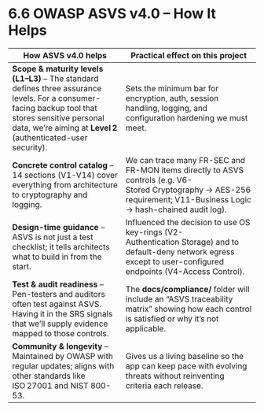 # 6.6 OWASP ASVS v4.0 – How It Helps

| How ASVS v4.0 helps                                                                                                                                                                                                  | Practical effect on this project                                                                                                                                      |
|----------------------------------------------------------------------------------------------------------------------------------------------------------------------------------------------------------------------|-----------------------------------------------------------------------------------------------------------------------------------------------------------------------|
| **Scope & maturity levels (L1–L3)** – The standard defines three assurance levels. For a consumer-facing backup tool that stores sensitive personal data, we’re aiming at **Level 2** (authenticated-user security). | Sets the minimum bar for encryption, auth, session handling, logging, and configuration hardening we must meet.                                                       |
| **Concrete control catalog** – 14 sections (V1-V14) cover everything from architecture to cryptography and logging.                                                                                                  | We can trace many FR-SEC and FR-MON items directly to ASVS controls (e.g. V6-Stored Cryptography → AES-256 requirement; V11-Business Logic → hash-chained audit log). |
| **Design-time guidance** – ASVS is not just a test checklist; it tells architects what to build in from the start.                                                                                                   | Influenced the decision to use OS key-rings (V2-Authentication Storage) and to default-deny network egress except to user-configured endpoints (V4-Access Control).   |
| **Test & audit readiness** – Pen-testers and auditors often test against ASVS. Having it in the SRS signals that we’ll supply evidence mapped to those controls.                                                     | The **docs/compliance/** folder will include an “ASVS traceability matrix” showing how each control is satisfied or why it’s not applicable.                          |
| **Community & longevity** – Maintained by OWASP with regular updates; aligns with other standards like ISO 27001 and NIST 800-53.                                                                                    | Gives us a living baseline so the app can keep pace with evolving threats without reinventing criteria each release.                                                  |